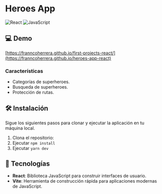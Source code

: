 # Heroes App

![React](https://img.shields.io/badge/React-20232A?style=for-the-badge&logo=react&logoColor=61DAFB) ![JavaScript](https://img.shields.io/badge/JavaScript-F7DF1E?style=for-the-badge&logo=javascript&logoColor=black)

## 💻 Demo 

[https://franncoherrera.github.io/first-projects-react/](https://franncoherrera.github.io/heroes-app-react)

### Características
- Categorías de superheroes.
- Busqueda de superheroes.
- Protección de rutas.

## 🛠️ Instalación

Sigue los siguientes pasos para clonar y ejecutar la aplicación en tu máquina local.

1. Clona el repositorio:
2. Ejecutar `npm install`
3. Ejecutar `yarn dev`

## 🚀 Tecnologías

- **React**: Biblioteca JavaScript para construir interfaces de usuario.
- **Vite**: Herramienta de construcción rápida para aplicaciones modernas de JavaScript.
